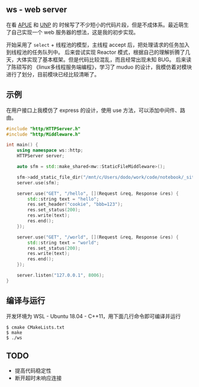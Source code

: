 ## ws - web server

在看 [APUE](https://book.douban.com/subject/1788421/) 和 [UNP](https://book.douban.com/subject/1500149/) 的
时候写了不少短小的代码片段，但是不成体系。最近萌生了自己实现一个 web 服务器的想法，这是我的初步实现。

开始采用了 `select` + 线程池的模型，主线程 accept 后，把处理请求的任务加入到线程池的任务队列中。
后来尝试实现 Reactor 模式，根据自己的理解折腾了几天，大体实现了基本框架。但是代码比较混乱，而且经常出现未知 BUG。
后来读了陈硕写的 《linux多线程服务端编程》，学习了 muduo 的设计，我模仿着对模块进行了划分，目前模块已经比较清晰了。


## 示例

在用户接口上我模仿了 express 的设计，使用 use 方法，可以添加中间件、路由。

```c++
#include "http/HTTPServer.h"
#include "http/Middleware.h"

int main() {
    using namespace ws::http;
    HTTPServer server;

    auto sfm = std::make_shared<mw::StaticFileMiddleware>();

    sfm->add_static_file_dir("/mnt/c/Users/dodo/work/code/notebook/_site/");
    server.use(sfm);

    server.use("GET", "/hello", [](Request &req, Response &res) {
        std::string text = "hello";
        res.set_header("cookie", "bbb=123");
        res.set_status(200);
        res.write(text);
        res.end();
    });

    server.use("GET", "/world", [](Request &req, Response &res) {
        std::string text = "world";
        res.set_status(200);
        res.write(text);
        res.end();
    });

    server.listen("127.0.0.1", 8006);
}
```

## 编译与运行

开发环境为 WSL - Ubuntu 18.04 - C++11，用下面几行命令即可编译并运行


```
$ cmake CMakeLists.txt
$ make
$ ./ws
```

## TODO

- 提高代码稳定性
- 断开超时未响应连接

